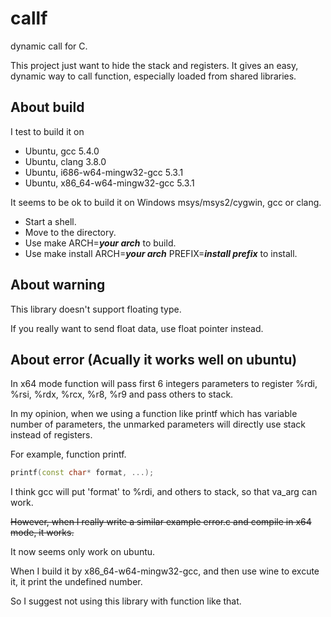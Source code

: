 # callf

dynamic call for C.

This project just want to hide the stack and registers.
It gives an easy, dynamic way to call function, especially loaded from shared libraries.

## About build

I test to build it on

* Ubuntu, gcc 5.4.0
* Ubuntu, clang 3.8.0
* Ubuntu, i686-w64-mingw32-gcc 5.3.1
* Ubuntu, x86_64-w64-mingw32-gcc 5.3.1

It seems to be ok to build it on Windows msys/msys2/cygwin, gcc or clang.

* Start a shell.
* Move to the directory.
* Use  make ARCH=___your arch___  to build.
* Use  make install ARCH=___your arch___ PREFIX=___install prefix___  to install.

## About warning

This library doesn't support floating type.

If you really want to send float data, use float pointer instead.

## About error (Acually it works well on ubuntu)

In x64 mode function will pass first 6 integers parameters to register %rdi, %rsi, %rdx, %rcx, %r8, %r9 and pass others to stack.

In my opinion, when we using a function like printf which has variable number of parameters, the unmarked parameters will directly use stack instead of registers.

For example, function printf.

```cpp
printf(const char* format, ...);
```

I think gcc will put 'format' to %rdi, and others to stack, so that va_arg can work.

~~However, when I really write a similar example error.c and compile in x64 mode, it works.~~

It now seems only work on ubuntu.

When I build it by x86_64-w64-mingw32-gcc, and then use wine to excute it, it print the undefined number.

So I suggest not using this library with function like that.
